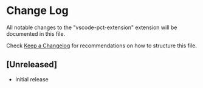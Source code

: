 # Change Log

All notable changes to the "vscode-pct-extension" extension will be documented in this file.

Check [Keep a Changelog](http://keepachangelog.com/) for recommendations on how to structure this file.

## [Unreleased]

- Initial release